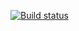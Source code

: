 [![Build status](https://ci.appveyor.com/api/projects/status/ncj4ybom5k7mwt7d?svg=true)](https://ci.appveyor.com/project/AlexeySaulin/oop-1)